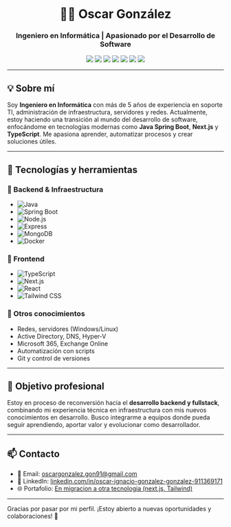<!-- Encabezado con título y subtítulo -->
<h1 align="center">👨‍💻 Oscar González</h1>
<h3 align="center">Ingeniero en Informática | Apasionado por el Desarrollo de Software</h3>

<!-- Tecnologías principales destacadas -->
<p align="center">
  <img src="https://img.shields.io/badge/Java-007396?style=for-the-badge&logo=java&logoColor=white" />
  <img src="https://img.shields.io/badge/Spring%20Boot-6DB33F?style=for-the-badge&logo=spring-boot&logoColor=white" />
  <img src="https://img.shields.io/badge/TypeScript-3178C6?style=for-the-badge&logo=typescript&logoColor=white" />
  <img src="https://img.shields.io/badge/Next.js-000000?style=for-the-badge&logo=next.js&logoColor=white" />
  <img src="https://img.shields.io/badge/MongoDB-47A248?style=for-the-badge&logo=mongodb&logoColor=white" />
  <img src="https://img.shields.io/badge/Docker-2496ED?style=for-the-badge&logo=docker&logoColor=white" />
  <img src="https://img.shields.io/badge/Git-F05032?style=for-the-badge&logo=git&logoColor=white" />
</p>

---

## 💡 Sobre mí

Soy **Ingeniero en Informática** con más de 5 años de experiencia en soporte TI, administración de infraestructura, servidores y redes. Actualmente, estoy haciendo una transición al mundo del desarrollo de software, enfocándome en tecnologías modernas como **Java Spring Boot**, **Next.js** y **TypeScript**. Me apasiona aprender, automatizar procesos y crear soluciones útiles.

---

## 🧰 Tecnologías y herramientas

### 🔧 Backend & Infraestructura
- ![Java](https://img.shields.io/badge/Java-007396?style=flat&logo=java&logoColor=white)
- ![Spring Boot](https://img.shields.io/badge/Spring_Boot-6DB33F?style=flat&logo=spring-boot&logoColor=white)
- ![Node.js](https://img.shields.io/badge/Node.js-339933?style=flat&logo=node.js&logoColor=white)
- ![Express](https://img.shields.io/badge/Express-000000?style=flat&logo=express&logoColor=white)
- ![MongoDB](https://img.shields.io/badge/MongoDB-47A248?style=flat&logo=mongodb&logoColor=white)
- ![Docker](https://img.shields.io/badge/Docker-2496ED?style=flat&logo=docker&logoColor=white)

### 🎨 Frontend
- ![TypeScript](https://img.shields.io/badge/TypeScript-3178C6?style=flat&logo=typescript&logoColor=white)
- ![Next.js](https://img.shields.io/badge/Next.js-000000?style=flat&logo=next.js&logoColor=white)
- ![React](https://img.shields.io/badge/React-61DAFB?style=flat&logo=react&logoColor=black)
- ![Tailwind CSS](https://img.shields.io/badge/Tailwind_CSS-38B2AC?style=flat&logo=tailwind-css&logoColor=white)

### 🧠 Otros conocimientos
- Redes, servidores (Windows/Linux)
- Active Directory, DNS, Hyper-V
- Microsoft 365, Exchange Online
- Automatización con scripts
- Git y control de versiones

---

## 🎯 Objetivo profesional

Estoy en proceso de reconversión hacia el **desarrollo backend y fullstack**, combinando mi experiencia técnica en infraestructura con mis nuevos conocimientos en desarrollo. Busco integrarme a equipos donde pueda seguir aprendiendo, aportar valor y evolucionar como desarrollador.

---

## 📫 Contacto

- 📧 Email: [oscargonzalez.gon91@gmail.com](mailto:oscargonzalez.gon91@gmail.com)  
- 💼 LinkedIn: [linkedin.com/in/oscar-ignacio-gonzalez-gonzalez-911369171](www.linkedin.com/in/oscar-ignacio-gonzalez-gonzalez-911369171)  
- 🌐 Portafolio: [En migracion a otra tecnologia (next.js, Tailwind)](https://oscarigonzalezg.github.io/oscargonzalez/)

---

Gracias por pasar por mi perfil. ¡Estoy abierto a nuevas oportunidades y colaboraciones! 🚀


